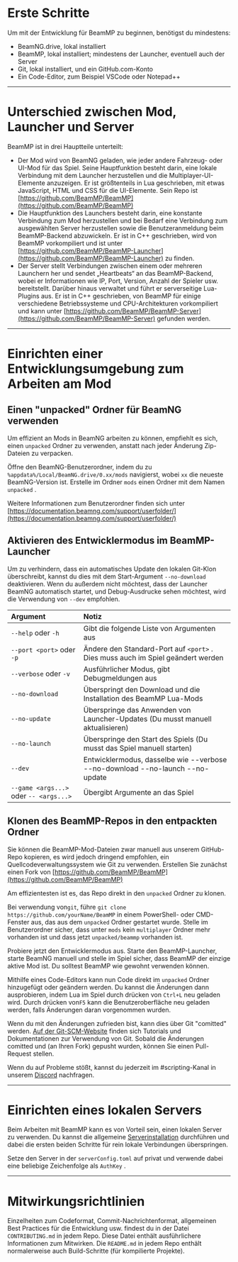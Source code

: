 # Erste Schritte

Um mit der Entwicklung für BeamMP zu beginnen, benötigst du mindestens:

- BeamNG.drive, lokal installiert
- BeamMP, lokal installiert; mindestens der Launcher, eventuell auch der Server
- Git, lokal installiert, und ein GitHub.com-Konto
- Ein Code-Editor, zum Beispiel VSCode oder Notepad++

---

# Unterschied zwischen Mod, Launcher und Server

BeamMP ist in drei Hauptteile unterteilt:

- Der Mod wird von BeamNG geladen, wie jeder andere Fahrzeug- oder UI-Mod für das Spiel. Seine Hauptfunktion besteht darin, eine lokale Verbindung mit dem Launcher herzustellen und die Multiplayer-UI-Elemente anzuzeigen. Er ist größtenteils in Lua geschrieben, mit etwas JavaScript, HTML und CSS für die UI-Elemente. Sein Repo ist [https://github.com/BeamMP/BeamMP](https://github.com/BeamMP/BeamMP)
- Die Hauptfunktion des Launchers besteht darin, eine konstante Verbindung zum Mod herzustellen und bei Bedarf eine Verbindung zum ausgewählten Server herzustellen sowie die Benutzeranmeldung beim BeamMP-Backend abzuwickeln. Er ist in C++ geschrieben, wird von BeamMP vorkompiliert und ist unter [https://github.com/BeamMP/BeamMP-Launcher](https://github.com/BeamMP/BeamMP-Launcher) zu finden.
- Der Server stellt Verbindungen zwischen einem oder mehreren Launchern her und sendet „Heartbeats“ an das BeamMP-Backend, wobei er Informationen wie IP, Port, Version, Anzahl der Spieler usw. bereitstellt. Darüber hinaus verwaltet und führt er serverseitige Lua-Plugins aus. Er ist in C++ geschrieben, von BeamMP für einige verschiedene Betriebssysteme und CPU-Architekturen vorkompiliert und kann unter [https://github.com/BeamMP/BeamMP-Server](https://github.com/BeamMP/BeamMP-Server) gefunden werden.

---

# Einrichten einer Entwicklungsumgebung zum Arbeiten am Mod

## Einen "unpacked" Ordner für BeamNG verwenden

Um effizient an Mods in BeamNG arbeiten zu können, empfiehlt es sich, einen `unpacked` Ordner zu verwenden, anstatt nach jeder Änderung Zip-Dateien zu verpacken.

Öffne den BeamNG-Benutzerordner, indem du zu `%appdata%/Local/BeamNG.drive/0.xx/mods` navigierst, wobei `xx` die neueste BeamNG-Version ist. Erstelle im Ordner `mods` einen Ordner mit dem Namen `unpacked` .

Weitere Informationen zum Benutzerordner finden sich unter [https://documentation.beamng.com/support/userfolder/](https://documentation.beamng.com/support/userfolder/)

## Aktivieren des Entwicklermodus im BeamMP-Launcher

Um zu verhindern, dass ein automatisches Update den lokalen Git-Klon überschreibt, kannst du dies mit dem Start-Argument `--no-download` deaktivieren. Wenn du außerdem nicht möchtest, dass der Launcher BeamNG automatisch startet, und Debug-Ausdrucke sehen möchtest, wird die Verwendung von `--dev` empfohlen.

Argument | Notiz
:-- | :--
`--help` oder `-h` | Gibt die folgende Liste von Argumenten aus
`--port <port>` oder `-p` | Ändere den Standard-Port auf `<port>` . Dies muss auch im Spiel geändert werden
`--verbose` oder `-v` | Ausführlicher Modus, gibt Debugmeldungen aus
`--no-download` | Überspringt den Download und die Installation des BeamMP Lua-Mods
`--no-update` | Überspringe das Anwenden von Launcher-Updates (Du musst manuell aktualisieren)
`--no-launch` | Überspringe den Start des Spiels (Du musst das Spiel manuell starten)
`--dev` | Entwicklermodus, dasselbe wie --verbose --no-download --no-launch --no-update
`--game <args...>` oder `-- <args...>` | Übergibt Argumente an das Spiel

## Klonen des BeamMP-Repos in den entpackten Ordner

Sie können die BeamMP-Mod-Dateien zwar manuell aus unserem GitHub-Repo kopieren, es wird jedoch dringend empfohlen, ein Quellcodeverwaltungssystem wie Git zu verwenden. Erstellen Sie zunächst einen Fork von [https://github.com/BeamMP/BeamMP](https://github.com/BeamMP/BeamMP)

Am effizientesten ist es, das Repo direkt in den `unpacked` Ordner zu klonen.

Bei verwendung von`git`, führe `git clone https://github.com/yourName/BeamMP` in einem PowerShell- oder CMD-Fenster aus, das aus dem `unpacked` Ordner gestartet wurde. Stelle im Benutzerordner sicher, dass unter `mods` kein `multiplayer` Ordner mehr vorhanden ist und dass jetzt `unpacked/beammp` vorhanden ist.

Probiere jetzt den Entwicklermodus aus. Starte den BeamMP-Launcher, starte BeamNG manuell und stelle im Spiel sicher, dass BeamMP der einzige aktive Mod ist. Du solltest BeamMP wie gewohnt verwenden können.

Mithilfe eines Code-Editors kann nun Code direkt im `unpacked` Ordner hinzugefügt oder geändern werden. Du kannst die Änderungen dann ausprobieren, indem Lua im Spiel durch drücken von `Ctrl+L` neu geladen wird. Durch drücken von`F5` kann die Benutzeroberfläche neu geladen werden, falls Änderungen daran vorgenommen wurden.

Wenn du mit den Änderungen zufrieden bist, kann dies über Git "comitted" werden. [Auf der Git-SCM-Website](https://git-scm.com/doc) finden sich Tutorials und Dokumentationen zur Verwendung von Git. Sobald die Änderungen comitted und (an Ihren Fork) gepusht wurden, können Sie einen Pull-Request stellen.

Wenn du auf Probleme stößt, kannst du jederzeit im #scripting-Kanal in unserem [Discord](https://discord.gg/beammp) nachfragen.

---

# Einrichten eines lokalen Servers

Beim Arbeiten mit BeamMP kann es von Vorteil sein, einen lokalen Server zu verwenden. Du kannst die allgemeine [Serverinstallation](../../server/create-a-server.md) durchführen und dabei die ersten beiden Schritte für rein lokale Verbindungen überspringen.

Setze den Server in der `serverConfig.toml` auf privat und verwende dabei eine beliebige Zeichenfolge als `AuthKey` .

---

# Mitwirkungsrichtlinien

Einzelheiten zum Codeformat, Commit-Nachrichtenformat, allgemeinen Best Practices für die Entwicklung usw. findest du in der Datei `CONTRIBUTING.md` in jedem Repo. Diese Datei enthält ausführlichere Informationen zum Mitwirken. Die `README.md` in jedem Repo enthält normalerweise auch Build-Schritte (für kompilierte Projekte).
